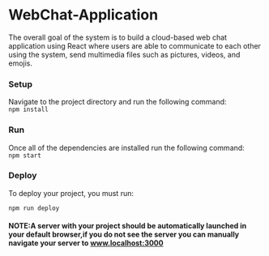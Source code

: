 # WebChat-Application
The overall goal of the system is to build a cloud-based web chat application using React where users are able to communicate to each other using the system, send multimedia files such as pictures, videos, and emojis.

### Setup
Navigate to the project directory and run the following command:                                                          
`npm install `

### Run
Once all of the dependencies are installed run the following command:                                                         
`npm start`

### Deploy
To deploy your project, you must run:                                                                                         

`npm run deploy`


#### NOTE:A server with your project should be automatically launched in your default browser,if you do not see the server you can manually navigate your server to www.localhost:3000

